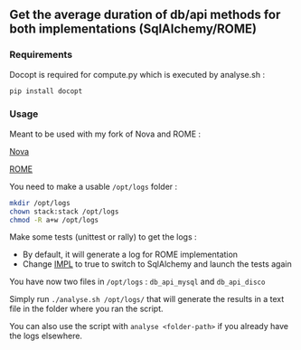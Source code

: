 ## Get the average duration of db/api methods for both implementations (SqlAlchemy/ROME)

### Requirements

Docopt is required for compute.py which is executed by analyse.sh :
```bash
pip install docopt
```
### Usage

Meant to be used with my fork of Nova and ROME :

[Nova](https://github.com/Marie-Donnie/nova/tree/disco/mitaka "My Nova Fork")

[ROME](https://github.com/Marie-Donnie/rome "My ROME Fork")

You need to make a usable `/opt/logs` folder :
```bash
mkdir /opt/logs
chown stack:stack /opt/logs
chmod -R a+w /opt/logs
```

Make some tests (unittest or rally) to get the logs :
+ By default, it will generate a log for ROME implementation
+ Change [IMPL](https://github.com/Marie-Donnie/nova/blob/disco/mitaka/nova/db/api.py#L124) to true to switch to SqlAlchemy and launch the tests again

You have now two files in `/opt/logs` : `db_api_mysql` and `db_api_disco`

Simply run `./analyse.sh /opt/logs/` that will generate the results in a text file in the folder where you ran the script.

You can also use the script with `analyse <folder-path>` if you already have the logs elsewhere.

